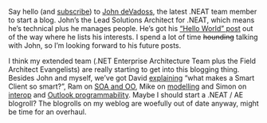 Say hello (and [subscribe](http://blogs.msdn.com/jdevados/Rss.aspx)) to
[John deVadoss](http://blogs.msdn.com/jdevados/), the latest .NEAT team
member to start a blog. John’s the Lead Solutions Architect for .NEAT,
which means he’s technical plus he manages people. He’s got his [“Hello
World”
post](http://blogs.msdn.com/jdevados/archive/2004/02/03/66984.aspx) out
of the way where he lists his interests. I spend a lot of time
~~hounding~~ talking with John, so I’m looking forward to his future
posts.

I think my extended team (.NET Enterprise Architecture Team plus the
Field Architect Evangelists) are really starting to get into this
blogging thing. Besides John and myself, we’ve got David
[explaining](http://weblogs.asp.net/dphill/archive/2004/02/03/66916.aspx)
“what makes a Smart Client so smart?”, Ram on [SOA and
OO](http://weblogs.asp.net/ramkoth/archive/2004/01/31/65321.aspx), Mike
on
[modelling](http://blogs.msdn.com/michael_platt/archive/2004/02/02/66099.aspx)
and Simon on
[interop](http://weblogs.asp.net/smguest/category/2055.aspx) and
[Outlook
programmability](http://weblogs.asp.net/smguest/archive/2004/01/18/60079.aspx).
Maybe I should start a .NEAT / AE blogroll? The blogrolls on my weblog
are woefully out of date anyway, might be time for an overhaul.
